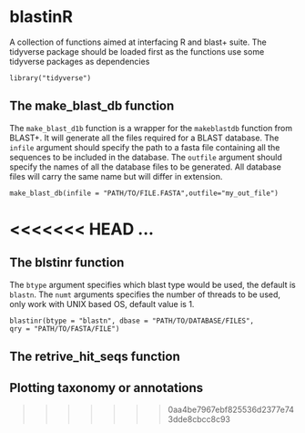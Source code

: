 # **blastinR**
A collection of functions aimed at interfacing R and blast+ suite.
The tidyverse package should be loaded first as the functions use some tidyverse packages 
as dependencies 

```{r libs, eval=FALSE}
library("tidyverse")
```


## **The make_blast_db function**

The `make_blast_d1b` function is a wrapper for the `makeblastdb` function from BLAST+.
It will generate all the files required for a BLAST database. 
The `infile` argument should specify the path to a fasta file containing all the sequences 
to be included in the database. The `outfile` argument should specify the names of all the
database files to be generated. All database files will carry the same name but will differ
in extension. 

```{r mdb, eval=FALSE}
make_blast_db(infile = "PATH/TO/FILE.FASTA",outfile="my_out_file")
```
<<<<<<< HEAD
...
=======


## **The blstinr function**

The `btype` argument specifies which blast type would be used, the default is `blastn`.
The `numt` arguments specifies the number of threads to be used, only work with UNIX based OS, default value is 1. 


```{r mdb, eval=FALSE}
blastinr(btype = "blastn", dbase = "PATH/TO/DATABASE/FILES", 
qry = "PATH/TO/FASTA/FILE")
```


## **The retrive_hit_seqs function**

## **Plotting taxonomy or annotations**

>>>>>>> 0aa4be7967ebf825536d2377e743dde8cbcc8c93
